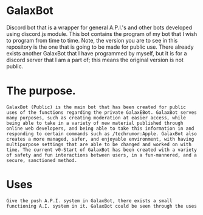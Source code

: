 # GalaxBot
 Discord bot that is a wrapper for general A.P.I.'s and other bots developed using discord.js module.  This bot contains the program of my bot that I wish to program from time to time. Note, the version you are to see in this repository is the one that is going to be made for public use. There already exists another GalaxBot that I have programmed by myself, but it is for a discord server that I am a part of; this means the original version is not public.

# The purpose.
    GalaxBot (Public) is the main bot that has been created for public uses of the functions regarding the private GalaxEBot. GalaxBot serves many purposes, such as creating moderation at easier access, while being able to take in a variety of new material published through online web developers, and being able to take this information in and responding to certain commands such as /techrumor:Apple. GalaxBot also creates a more managed, safer, and enjoyable environment, with having multipurpose settings that are able to be changed and worked on with time. The current v0-Start of GalaxBot has been created with a variety of safety and fun interactions between users, in a fun-mannered, and a secure, sanctioned method.

# Uses
    Give the push A.P.I. system in GalaxBot, there exists a small functioning A.I. system in it. GalaxBot could be seen through the uses
